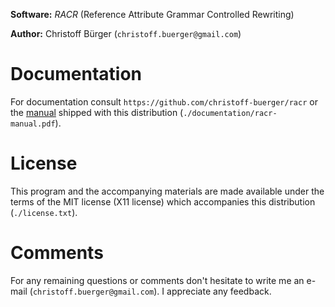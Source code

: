 **Software:** _RACR_ (Reference Attribute Grammar Controlled Rewriting)

**Author:** Christoff Bürger (`christoff.buerger@gmail.com`)

# Documentation

For documentation consult `https://github.com/christoff-buerger/racr` or the
[manual](documentation/contents.md) shipped with this distribution (`./documentation/racr-manual.pdf`).

# License

This program and the accompanying materials are made available under the
terms of the MIT license (X11 license) which accompanies this distribution
(`./license.txt`).

# Comments

For any remaining questions or comments don't hesitate to write me an e-mail
(`christoff.buerger@gmail.com`). I appreciate any feedback.
